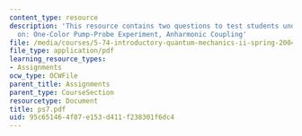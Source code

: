 ```yaml
---
content_type: resource
description: 'This resource contains two questions to test students understanding
  on: One-Color Pump-Probe Experiment, Anharmonic Coupling'
file: /media/courses/5-74-introductory-quantum-mechanics-ii-spring-2004/95c651464f87e153d411f238301f6dc4_ps7.pdf
file_type: application/pdf
learning_resource_types:
- Assignments
ocw_type: OCWFile
parent_title: Assignments
parent_type: CourseSection
resourcetype: Document
title: ps7.pdf
uid: 95c65146-4f87-e153-d411-f238301f6dc4
---
```

